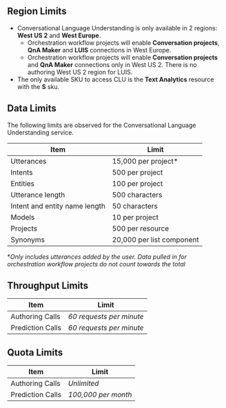 ## Region Limits
- Conversational Language Understanding is only available in 2 regions: **West US 2** and **West Europe**. 
    - Orchestration workflow projects will enable **Conversation projects**, **QnA Maker** and **LUIS** connections in West Europe.
    - Orchestration workflow projects will enable **Conversation projects** and **QnA Maker** connections only in West US 2. There is no authoring West US 2 region for LUIS. 
- The only available SKU to access CLU is the **Text Analytics** resource with the **S** sku.

## Data Limits

The following limits are observed for the Conversational Language Understanding service.

|**Item**|**Limit**|
--- | --- 
|Utterances|15,000 per project*|
|Intents|500 per project|
|Entities|100 per project|
|Utterance length|500 characters|
|Intent and entity name length|50 characters|
|Models|10 per project|
|Projects|500 per resource|
|Synonyms|20,000 per list component|

\**Only includes utterances added by the user. Data pulled in for orchestration workflow projects do not count towards the total*


## Throughput Limits

|**Item**|**Limit**|
--- | --- 
|Authoring Calls|_60 requests per minute_|
|Prediction Calls|_60 requests per minute_|

## Quota Limits

|**Item**|**Limit**|
--- | --- 
|Authoring Calls|_Unlimited_|
|Prediction Calls|_100,000 per month_|
